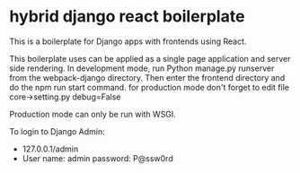 # hybrid django react boilerplate
This is a boilerplate for Django apps with frontends using React.

This boilerplate uses can be applied as a single page application and server side rendering.
In development mode, run Python manage.py runserver from the webpack-django directory.
Then enter the frontend directory and do the npm run start command.
for production mode don't forget to edit file core->setting.py debug=False

Production mode can only be run with WSGI.

To login to Django Admin: 
- 127.0.0.1/admin
- User name: admin password: P@ssw0rd



